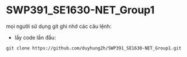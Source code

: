 # SWP391_SE1630-NET_Group1

mọi người sử dụng git ghi nhớ các câu lệnh:

- lấy code lần đầu: 
```
git clone https://github.com/duyhung2h/SWP391_SE1630-NET_Group1.git
```
